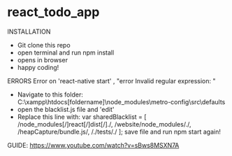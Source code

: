 # react_todo_app

INSTALLATION

- Git clone this repo
- open terminal and run npm install
- opens in browser
- happy coding!

ERRORS Error on 'react-native start' , "error Invalid regular expression: "

- Navigate to this folder: C:\xampp\htdocs[foldername]\node_modules\metro-config\src\defaults
- open the blacklist.js file and 'edit'
- Replace this line with: var sharedBlacklist = [ /node_modules[/\]react[/\]dist[/\]./, /website/node_modules/./, /heapCapture/bundle.js/, /./tests/./ ];
save file and run npm start again!

GUIDE: https://www.youtube.com/watch?v=sBws8MSXN7A
